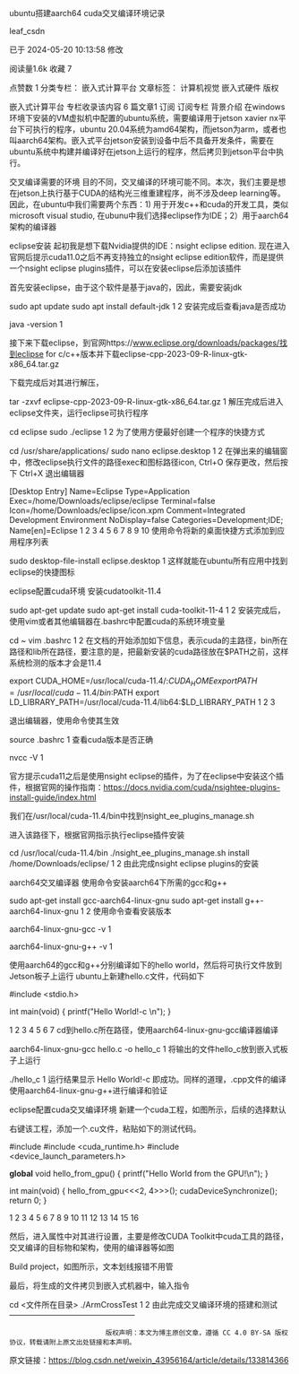 ubuntu搭建aarch64 cuda交叉编译环境记录

leaf_csdn

已于 2024-05-20 10:13:58 修改

阅读量1.6k
 收藏 7

点赞数 1
分类专栏： 嵌入式计算平台 文章标签： 计算机视觉 嵌入式硬件
版权

嵌入式计算平台
专栏收录该内容
6 篇文章1 订阅
订阅专栏
背景介绍
在windows环境下安装的VM虚拟机中配置的ubuntu系统，需要编译用于jetson xavier nx平台下可执行的程序，ubuntu 20.04系统为amd64架构，而jetson为arm，或者也叫aarch64架构。嵌入式平台jetson安装到设备中后不具备开发条件，需要在ubuntu系统中构建并编译好在jetson上运行的程序，然后拷贝到jetson平台中执行。

交叉编译需要的环境
目的不同，交叉编译的环境可能不同。本次，我们主要是想在jetson上执行基于CUDA的结构光三维重建程序，尚不涉及deep learning等。因此，在ubuntu中我们需要两个东西：1) 用于开发c++和cuda的开发工具，类似microsoft visual studio, 在ubunu中我们选择eclipse作为IDE；2）用于aarch64架构的编译器

eclipse安装
起初我是想下载Nvidia提供的IDE：nsight eclipse edition. 现在进入官网后提示cuda11.0之后不再支持独立的nsight eclipse edition软件，而是提供一个nsight eclipse plugins插件，可以在安装eclipse后添加该插件

首先安装eclipse，由于这个软件是基于java的，因此，需要安装jdk

sudo apt update
sudo apt install default-jdk
1
2
安装完成后查看java是否成功

java -version
1

接下来下载eclipse，到官网https://www.eclipse.org/downloads/packages/找到eclipse for c/c++版本并下载eclipse-cpp-2023-09-R-linux-gtk-x86_64.tar.gz

下载完成后对其进行解压，

tar -zxvf eclipse-cpp-2023-09-R-linux-gtk-x86_64.tar.gz
1
解压完成后进入eclipse文件夹，运行eclipse可执行程序

cd eclipse
sudo ./eclipse 
1
2
为了使用方便最好创建一个程序的快捷方式

cd /usr/share/applications/
sudo nano eclipse.desktop
1
2
在弹出来的编辑窗中，修改eclipse执行文件的路径exec和图标路径icon, Ctrl+O 保存更改，然后按下 Ctrl+X 退出编辑器

[Desktop Entry]
Name=Eclipse
Type=Application
Exec=/home/Downloads/eclipse/eclipse
Terminal=false
Icon=/home/Downloads/eclipse/icon.xpm
Comment=Integrated Development Environment
NoDisplay=false
Categories=Development;IDE;
Name[en]=Eclipse
1
2
3
4
5
6
7
8
9
10
使用命令将新的桌面快捷方式添加到应用程序列表

sudo desktop-file-install eclipse.desktop
1
这样就能在ubuntu所有应用中找到eclipse的快捷图标

eclipse配置cuda环境
安装cudatoolkit-11.4

sudo apt-get update
sudo apt-get install cuda-toolkit-11-4
1
2
安装完成后，使用vim或者其他编辑器在.bashrc中配置cuda的系统环境变量

cd ~
vim .bashrc
1
2
在文档的开始添加如下信息，表示cuda的主路径，bin所在路径和lib所在路径，要注意的是，把最新安装的cuda路径放在$PATH之前，这样系统检测的版本才会是11.4

export CUDA_HOME=/usr/local/cuda-11.4/:$CUDA_HOME
export PATH=/usr/local/cuda-11.4/bin:$PATH
export LD_LIBRARY_PATH=/usr/local/cuda-11.4/lib64:$LD_LIBRARY_PATH
1
2
3

退出编辑器，使用命令使其生效

source .bashrc
1
查看cuda版本是否正确

nvcc -V
1

官方提示cuda11之后是使用nsight eclipse的插件，为了在eclipse中安装这个插件，根据官网的操作指南：https://docs.nvidia.com/cuda/nsightee-plugins-install-guide/index.html

我们在/usr/local/cuda-11.4/bin中找到nsight_ee_plugins_manage.sh

进入该路径下，根据官网指示执行eclipse插件安装

cd /usr/local/cuda-11.4/bin
./nsight_ee_plugins_manage.sh  install  /home/Downloads/eclipse/
1
2
由此完成nsight eclipse plugins的安装

aarch64交叉编译器
使用命令安装aarch64下所需的gcc和g++

sudo apt-get install gcc-aarch64-linux-gnu
sudo apt-get install g++-aarch64-linux-gnu
1
2
使用命令查看安装版本

aarch64-linux-gnu-gcc -v
1


aarch64-linux-gnu-g++ -v
1

使用aarch64的gcc和g++分别编译如下的hello world，然后将可执行文件放到Jetson板子上运行
ubuntu上新建hello.c文件，代码如下

#include <stdio.h>

int main(void)
{
	printf("Hello World!-c \n");
}

1
2
3
4
5
6
7
cd到hello.c所在路径，使用aarch64-linux-gnu-gcc编译器编译

aarch64-linux-gnu-gcc hello.c -o hello_c
1
将输出的文件hello_c放到嵌入式板子上运行

./hello_c
1
运行结果显示 Hello World!-c 即成功。同样的道理，.cpp文件的编译使用aarch64-linux-gnu-g++进行编译和验证

eclipse配置cuda交叉编译环境
新建一个cuda工程，如图所示，后续的选择默认

右键该工程，添加一个.cu文件，粘贴如下的测试代码。

#include <iostream>
#include <cuda_runtime.h>
#include <device_launch_parameters.h>


__global__ void hello_from_gpu()
{
    printf("Hello World from the GPU!\n");
}

int main(void)
{
    hello_from_gpu<<<2, 4>>>();
    cudaDeviceSynchronize();
    return 0;
}

1
2
3
4
5
6
7
8
9
10
11
12
13
14
15
16


然后，进入属性中对其进行设置，主要是修改CUDA Toolkit中cuda工具的路径，交叉编译的目标物和架构，使用的编译器等如图

Build project，如图所示，文本划线报错不用管

最后，将生成的文件拷贝到嵌入式机器中，输入指令

cd <文件所在目录>
./ArmCrossTest
1
2
由此完成交叉编译环境的搭建和测试
————————————————

                            版权声明：本文为博主原创文章，遵循 CC 4.0 BY-SA 版权协议，转载请附上原文出处链接和本声明。
                        
原文链接：https://blog.csdn.net/weixin_43956164/article/details/133814366
